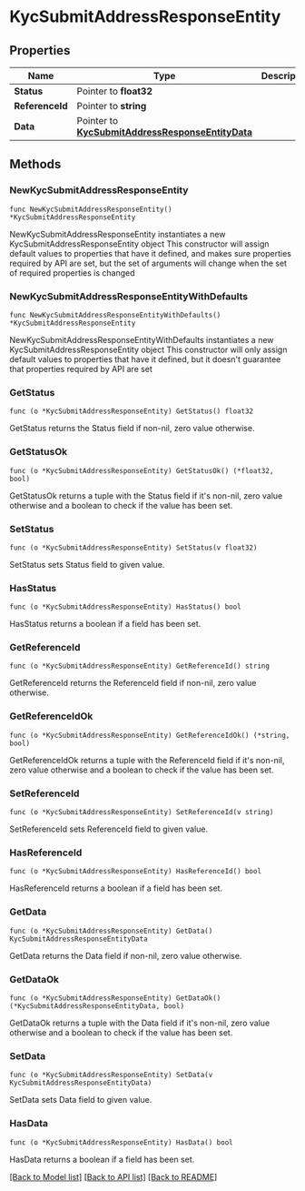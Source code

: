 # KycSubmitAddressResponseEntity

## Properties

Name | Type | Description | Notes
------------ | ------------- | ------------- | -------------
**Status** | Pointer to **float32** |  | [optional] 
**ReferenceId** | Pointer to **string** |  | [optional] 
**Data** | Pointer to [**KycSubmitAddressResponseEntityData**](KycSubmitAddressResponseEntityData.md) |  | [optional] 

## Methods

### NewKycSubmitAddressResponseEntity

`func NewKycSubmitAddressResponseEntity() *KycSubmitAddressResponseEntity`

NewKycSubmitAddressResponseEntity instantiates a new KycSubmitAddressResponseEntity object
This constructor will assign default values to properties that have it defined,
and makes sure properties required by API are set, but the set of arguments
will change when the set of required properties is changed

### NewKycSubmitAddressResponseEntityWithDefaults

`func NewKycSubmitAddressResponseEntityWithDefaults() *KycSubmitAddressResponseEntity`

NewKycSubmitAddressResponseEntityWithDefaults instantiates a new KycSubmitAddressResponseEntity object
This constructor will only assign default values to properties that have it defined,
but it doesn't guarantee that properties required by API are set

### GetStatus

`func (o *KycSubmitAddressResponseEntity) GetStatus() float32`

GetStatus returns the Status field if non-nil, zero value otherwise.

### GetStatusOk

`func (o *KycSubmitAddressResponseEntity) GetStatusOk() (*float32, bool)`

GetStatusOk returns a tuple with the Status field if it's non-nil, zero value otherwise
and a boolean to check if the value has been set.

### SetStatus

`func (o *KycSubmitAddressResponseEntity) SetStatus(v float32)`

SetStatus sets Status field to given value.

### HasStatus

`func (o *KycSubmitAddressResponseEntity) HasStatus() bool`

HasStatus returns a boolean if a field has been set.

### GetReferenceId

`func (o *KycSubmitAddressResponseEntity) GetReferenceId() string`

GetReferenceId returns the ReferenceId field if non-nil, zero value otherwise.

### GetReferenceIdOk

`func (o *KycSubmitAddressResponseEntity) GetReferenceIdOk() (*string, bool)`

GetReferenceIdOk returns a tuple with the ReferenceId field if it's non-nil, zero value otherwise
and a boolean to check if the value has been set.

### SetReferenceId

`func (o *KycSubmitAddressResponseEntity) SetReferenceId(v string)`

SetReferenceId sets ReferenceId field to given value.

### HasReferenceId

`func (o *KycSubmitAddressResponseEntity) HasReferenceId() bool`

HasReferenceId returns a boolean if a field has been set.

### GetData

`func (o *KycSubmitAddressResponseEntity) GetData() KycSubmitAddressResponseEntityData`

GetData returns the Data field if non-nil, zero value otherwise.

### GetDataOk

`func (o *KycSubmitAddressResponseEntity) GetDataOk() (*KycSubmitAddressResponseEntityData, bool)`

GetDataOk returns a tuple with the Data field if it's non-nil, zero value otherwise
and a boolean to check if the value has been set.

### SetData

`func (o *KycSubmitAddressResponseEntity) SetData(v KycSubmitAddressResponseEntityData)`

SetData sets Data field to given value.

### HasData

`func (o *KycSubmitAddressResponseEntity) HasData() bool`

HasData returns a boolean if a field has been set.


[[Back to Model list]](../README.md#documentation-for-models) [[Back to API list]](../README.md#documentation-for-api-endpoints) [[Back to README]](../README.md)


